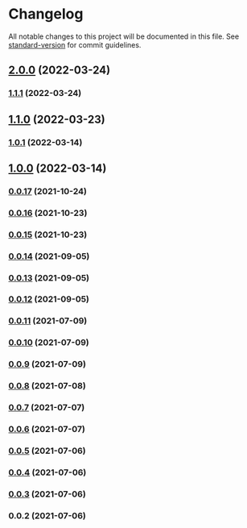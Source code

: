 # Changelog

All notable changes to this project will be documented in this file. See [standard-version](https://github.com/conventional-changelog/standard-version) for commit guidelines.

## [2.0.0](https://github.com/teamnovu/vue-cloudinary-image/compare/v1.1.1...v2.0.0) (2022-03-24)

### [1.1.1](https://github.com/teamnovu/vue-cloudinary-image/compare/v1.1.0...v1.1.1) (2022-03-24)

## [1.1.0](https://github.com/teamnovu/vue-cloudinary-image/compare/v1.0.1...v1.1.0) (2022-03-23)

### [1.0.1](https://github.com/teamnovu/vue-cloudinary-image/compare/v1.0.0...v1.0.1) (2022-03-14)

## [1.0.0](https://github.com/teamnovu/vue-cloudinary-image/compare/v0.0.17...v1.0.0) (2022-03-14)

### [0.0.17](https://github.com/teamnovu/vue-cloudinary-image/compare/v0.0.16...v0.0.17) (2021-10-24)

### [0.0.16](https://github.com/teamnovu/vue-cloudinary-image/compare/v0.0.15...v0.0.16) (2021-10-23)

### [0.0.15](https://github.com/teamnovu/vue-cloudinary-image/compare/v0.0.14...v0.0.15) (2021-10-23)

### [0.0.14](https://github.com/teamnovu/vue-cloudinary-image/compare/v0.0.13...v0.0.14) (2021-09-05)

### [0.0.13](https://github.com/teamnovu/vue-cloudinary-image/compare/v0.0.12...v0.0.13) (2021-09-05)

### [0.0.12](https://github.com/teamnovu/vue-cloudinary-image/compare/v0.0.11...v0.0.12) (2021-09-05)

### [0.0.11](https://github.com/teamnovu/vue-cloudinary-image/compare/v0.0.10...v0.0.11) (2021-07-09)

### [0.0.10](https://github.com/teamnovu/vue-cloudinary-image/compare/v0.0.9...v0.0.10) (2021-07-09)

### [0.0.9](https://github.com/teamnovu/vue-cloudinary-image/compare/v0.0.8...v0.0.9) (2021-07-09)

### [0.0.8](https://github.com/teamnovu/vue-cloudinary-image/compare/v0.0.7...v0.0.8) (2021-07-08)

### [0.0.7](https://github.com/teamnovu/vue-cloudinary-image/compare/v0.0.6...v0.0.7) (2021-07-07)

### [0.0.6](https://github.com/teamnovu/vue-cloudinary-image/compare/v0.0.5...v0.0.6) (2021-07-07)

### [0.0.5](https://github.com/teamnovu/vue-cloudinary-image/compare/v0.0.4...v0.0.5) (2021-07-06)

### [0.0.4](https://github.com/teamnovu/vue-cloudinary-image/compare/v0.0.3...v0.0.4) (2021-07-06)

### [0.0.3](https://github.com/teamnovu/vue-cloudinary-image/compare/v0.0.2...v0.0.3) (2021-07-06)

### 0.0.2 (2021-07-06)
